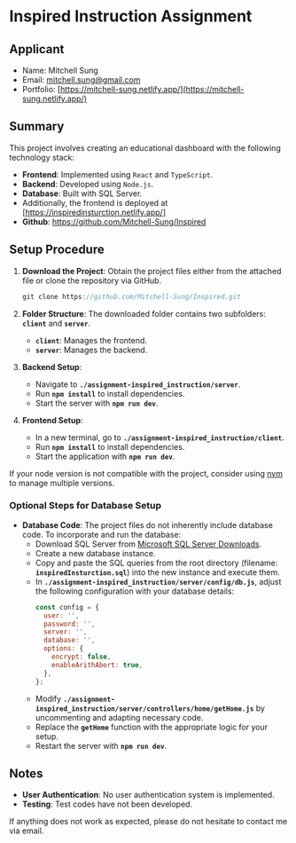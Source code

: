 # Inspired Instruction Assignment

## Applicant

- Name: Mitchell Sung
- Email: mitchell.sung@gmail.com
- Portfolio: [https://mitchell-sung.netlify.app/](https://mitchell-sung.netlify.app/)

## **Summary**

This project involves creating an educational dashboard with the following technology stack:

- **Frontend**: Implemented using `React` and `TypeScript`.
- **Backend**: Developed using `Node.js`.
- **Database**: Built with SQL Server.
- Additionally, the frontend is deployed at [https://inspiredinsturction.netlify.app/]
- **Github**: https://github.com/Mitchell-Sung/Inspired

## **Setup Procedure**

1. **Download the Project**: Obtain the project files either from the attached file or clone the repository via GitHub.

   ```jsx
   git clone https://github.com/Mitchell-Sung/Inspired.git
   ```

2. **Folder Structure**: The downloaded folder contains two subfolders: **`client`** and **`server`**.
   - **`client`**: Manages the frontend.
   - **`server`**: Manages the backend.
3. **Backend Setup**:
   - Navigate to **`./assignment-inspired_instruction/server`**.
   - Run **`npm install`** to install dependencies.
   - Start the server with **`npm run dev`**.
4. **Frontend Setup**:
   - In a new terminal, go to **`./assignment-inspired_instruction/client`**.
   - Run **`npm install`** to install dependencies.
   - Start the application with **`npm run dev`**.

If your node version is not compatible with the project, consider using [nvm](https://github.com/creationix/nvm) to manage multiple versions.

### **Optional Steps for Database Setup**

- **Database Code**: The project files do not inherently include database code. To incorporate and run the database:
  - Download SQL Server from [Microsoft SQL Server Downloads](https://www.microsoft.com/en-ca/sql-server/sql-server-downloads).
  - Create a new database instance.
  - Copy and paste the SQL queries from the root directory (filename: **`inspiredInsturction.sql`**) into the new instance and execute them.
  - In **`./assignment-inspired_instruction/server/config/db.js`**, adjust the following configuration with your database details:
    ```jsx
    const config = {
      user: '',
      password: '',
      server: '',
      database: '',
      options: {
        encrypt: false,
        enableArithAbort: true,
      },
    };
    ```
  - Modify **`./assignment-inspired_instruction/server/controllers/home/getHome.js`** by uncommenting and adapting necessary code.
  - Replace the **`getHome`** function with the appropriate logic for your setup.
  - Restart the server with **`npm run dev`**.

## **Notes**

- **User Authentication**: No user authentication system is implemented.
- **Testing**: Test codes have not been developed.

If anything does not work as expected, please do not hesitate to contact me via email.
